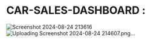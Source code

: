 # CAR-SALES-DASHBOARD :

![Screenshot 2024-08-24 213616](https://github.com/user-attachments/assets/c419f4df-8f8a-43a4-b861-f7d9f698b9cb)
![Uploading Screenshot 2024-08-24 214607.png…]()
